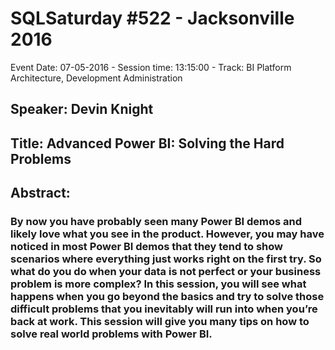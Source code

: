 # SQLSaturday #522 - Jacksonville 2016
Event Date: 07-05-2016 - Session time: 13:15:00 - Track: BI Platform Architecture, Development  Administration
## Speaker: Devin Knight
## Title: Advanced Power BI: Solving the Hard Problems
## Abstract:
### By now you have probably seen many Power BI demos and likely love what you see in the product.  However, you may have noticed in most Power BI demos that they tend to show scenarios where everything just works right on the first try.  So what do you do when your data is not perfect or your business problem is more complex?  In this session, you will see what happens when you go beyond the basics and try to solve those difficult problems that you inevitably will run into when you’re back at work.  This session will give you many tips on how to solve real world problems with Power BI.
